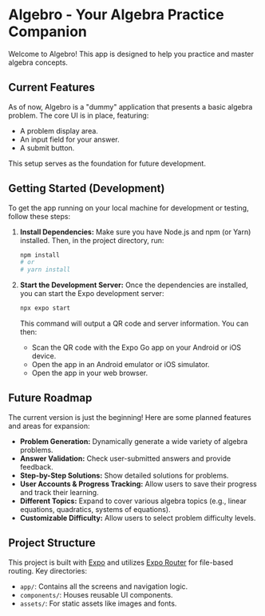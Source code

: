 # Algebro - Your Algebra Practice Companion

Welcome to Algebro! This app is designed to help you practice and master algebra concepts.

## Current Features

As of now, Algebro is a "dummy" application that presents a basic algebra problem. The core UI is in place, featuring:

*   A problem display area.
*   An input field for your answer.
*   A submit button.

This setup serves as the foundation for future development.

## Getting Started (Development)

To get the app running on your local machine for development or testing, follow these steps:

1.  **Install Dependencies:**
    Make sure you have Node.js and npm (or Yarn) installed. Then, in the project directory, run:
    ```bash
    npm install
    # or
    # yarn install
    ```

2.  **Start the Development Server:**
    Once the dependencies are installed, you can start the Expo development server:
    ```bash
    npx expo start
    ```

    This command will output a QR code and server information. You can then:
    *   Scan the QR code with the Expo Go app on your Android or iOS device.
    *   Open the app in an Android emulator or iOS simulator.
    *   Open the app in your web browser.

## Future Roadmap

The current version is just the beginning! Here are some planned features and areas for expansion:

*   **Problem Generation:** Dynamically generate a wide variety of algebra problems.
*   **Answer Validation:** Check user-submitted answers and provide feedback.
*   **Step-by-Step Solutions:** Show detailed solutions for problems.
*   **User Accounts & Progress Tracking:** Allow users to save their progress and track their learning.
*   **Different Topics:** Expand to cover various algebra topics (e.g., linear equations, quadratics, systems of equations).
*   **Customizable Difficulty:** Allow users to select problem difficulty levels.

## Project Structure

This project is built with [Expo](https://expo.dev) and utilizes [Expo Router](https://docs.expo.dev/router/introduction/) for file-based routing. Key directories:

*   `app/`: Contains all the screens and navigation logic.
*   `components/`: Houses reusable UI components.
*   `assets/`: For static assets like images and fonts.
